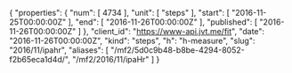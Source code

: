 {
  "properties": {
    "num": [
      4734
    ],
    "unit": [
      "steps"
    ],
    "start": [
      "2016-11-25T00:00:00Z"
    ],
    "end": [
      "2016-11-26T00:00:00Z"
    ],
    "published": [
      "2016-11-26T00:00:00Z"
    ]
  },
  "client_id": "https://www-api.jvt.me/fit",
  "date": "2016-11-26T00:00:00Z",
  "kind": "steps",
  "h": "h-measure",
  "slug": "2016/11/ipahr",
  "aliases": [
    "/mf2/5d0c9b48-b8be-4294-8052-f2b65eca1d4d/",
    "/mf2/2016/11/ipaHr"
  ]
}
